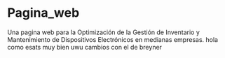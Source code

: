 # Pagina_web
Una pagina web para la Optimización de la Gestión de Inventario y Mantenimiento de Dispositivos Electrónicos en medianas empresas. hola como esats muy bien uwu cambios con el de breyner